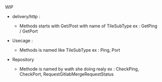 WIP

- delivery/http :
  - Methods starts with Get/Post with name of TileSubType ex : GetPing / GetPort
  
- Usecage :
  - Methods is named like TileSubType ex : Ping, Port
  
- Repository
  - Methode is named by wath she doing realy ex : CheckPing, CheckPort, RequestGitlabMergeRequestStatus
